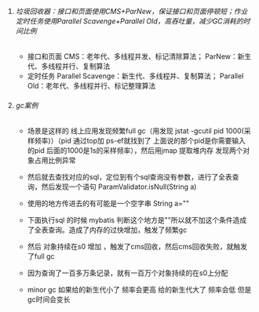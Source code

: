 1. ###### 垃圾回收器：接口和页面使用CMS+ParNew，保证接口和页面停顿短；作业定时任务使用Parallel Scavenge+Parallel Old，高吞吐量，减少GC消耗的时间比例

   * 接口和页面 CMS：老年代、多线程并发、标记清除算法； ParNew：新生代、多线程并行、复制算法 
   * 定时任务 Parallel Scavenge：新生代、多线程并、复制算法； Parallel Old：老年代、多线程并行、标记整理算法
2. ###### gc案例

   * 场景是这样的 线上应用发现频繁full gc（用发现 jstat -gcutil pid 1000\(采样频率\)）（pid 通过top加 ps-ef就找到了 上面说的那个pid是你需要输入的pid 后面的1000是1s的采样频率），然后用jmap 提取堆内存 发现两个对象占用比例异常

   * 然后就去查找对应的sql，定位到有个sql查询没有参数，进行了全表查询，然后发现一个语句 ParamValidator.isNull\(String a\)

   * 使用的地方传进去的有可能是一个空字串 String a=""

   * 下面执行sql 的时候 mybatis 判断这个地方是""所以就不加这个条件造成了全表查询。造成了内存的过快增加，触发了频繁gc

   * 然后 对象持续在s0 增加 ，触发了cms回收，然后cms回收失败，就触发了full gc

   * 因为查询了一百多万条记录，就有一百万个对象持续的在s0上分配

   * minor gc 如果给的新生代小了 频率会更高 给的新生代大了 频率会低 但是gc时间会变长



